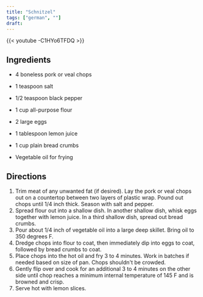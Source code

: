 ```yaml
---
title: "Schnitzel"
tags: ["german", ""]
draft:
---
```


{{< youtube -C1HYo6TFDQ  >}}

## Ingredients

-   4 boneless pork or veal chops

-   1 teaspoon salt

-   1/2 teaspoon black pepper

-   1 cup all-purpose flour

-   2 large eggs

-   1 tablespoon lemon juice

-   1 cup plain bread crumbs

-   Vegetable oil for frying

## Directions

1. Trim meat of any unwanted fat (if desired). Lay the pork or veal chops out on a countertop between two layers of plastic wrap. Pound out chops until 1/4 inch thick. Season with salt and pepper.
2. Spread flour out into a shallow dish. In another shallow dish, whisk eggs together with lemon juice. In a third shallow dish, spread out bread crumbs.
3. Pour about 1/4 inch of vegetable oil into a large deep skillet. Bring oil to 350 degrees F.
4. Dredge chops into flour to coat, then immediately dip into eggs to coat, followed by bread crumbs to coat.
5. Place chops into the hot oil and fry 3 to 4 minutes. Work in batches if needed based on size of pan. Chops shouldn't be crowded.
6. Gently flip over and cook for an additional 3 to 4 minutes on the other side until chop reaches a minimum internal temperature of 145 F and is browned and crisp.
7. Serve hot with lemon slices.